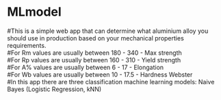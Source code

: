# MLmodel

#This is a simple web app that can determine what aluminium alloy you should use in production based on your mechanical properties requirements.\
#For Rm values are usually between 180 - 340 - Max strength\
#For Rp values are usually between 160 - 310 - Yield strength\
#For A% values are usually between 6 - 17 - Elongation\
#For Wb values are usually between 10 - 17.5 - Hardness Webster\
#In this app there are three classification machine learning models: Naive Bayes (Logistic Regression, kNN)
